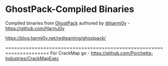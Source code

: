 # GhostPack-Compiled Binaries
Compiled binaries from [GhostPack](https://github.com/GhostPack) authored by [@harmj0y](https://twitter.com/harmj0y) - https://github.com/HarmJ0y

https://blog.harmj0y.net/redteaming/ghostpack/

=====================================================================
For CrackMap go - https://github.com/Porchetta-Industries/CrackMapExec

